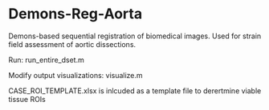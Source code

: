 # Demons-Reg-Aorta

Demons-based sequential registration of biomedical images. Used for strain field assessment of aortic dissections. 

Run: run_entire_dset.m

Modify output visualizations: visualize.m 


CASE_ROI_TEMPLATE.xlsx is inlcuded as a template file to derertmine viable tissue ROIs 

